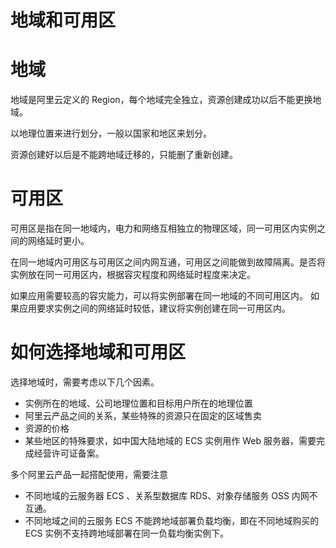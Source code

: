 # 地域和可用区


# 地域
地域是阿里云定义的 Region，每个地域完全独立，资源创建成功以后不能更换地域。

以地理位置来进行划分，一般以国家和地区来划分。

资源创建好以后是不能跨地域迁移的，只能删了重新创建。

# 可用区
可用区是指在同一地域内，电力和网络互相独立的物理区域，同一可用区内实例之间的网络延时更小。

在同一地域内可用区与可用区之间内网互通，可用区之间能做到故障隔离。是否将实例放在同一可用区内，根据容灾程度和网络延时程度来决定。

如果应用需要较高的容灾能力，可以将实例部署在同一地域的不同可用区内。
如果应用要求实例之间的网络延时较低，建议将实例创建在同一可用区内。

# 如何选择地域和可用区

选择地域时，需要考虑以下几个因素。

* 实例所在的地域、公司地理位置和目标用户所在的地理位置
* 阿里云产品之间的关系，某些特殊的资源只在固定的区域售卖
* 资源的价格
* 某些地区的特殊要求，如中国大陆地域的 ECS 实例用作 Web 服务器，需要完成经营许可证备案。

多个阿里云产品一起搭配使用，需要注意

* 不同地域的云服务器 ECS 、关系型数据库 RDS、对象存储服务 OSS 内网不互通。
* 不同地域之间的云服务 ECS 不能跨地域部署负载均衡，即在不同地域购买的 ECS 实例不支持跨地域部署在同一负载均衡实例下。

